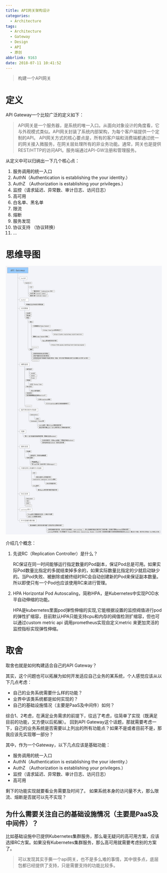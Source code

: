 ```yaml
---
title: API网关架构设计
categories:
  - Architecture
tags:
  - Architecture
  - Gateway
  - Design
  - API
  - 原创
abbrlink: 9163
date: 2018-07-11 10:41:52
---
```


> 构建一个API网关

<!-- more -->

# 定义

API Gateway一个比较广泛的定义如下：

> API网关是一个服务器，是系统的唯一入口。从面向对象设计的角度看，它与外观模式类似。API网关封装了系统内部架构，为每个客户端提供一个定制的API。
API网关方式的核心要点是，所有的客户端和消费端都通过统一的网关接入微服务，在网关层处理所有的非业务功能。通常，网关也是提供REST/HTTP的访问API。服务端通过API-GW注册和管理服务。

从定义中可以归纳出一下几个核心点：

1. 服务调用的统一入口
2. AuthN（Authentication is establishing the your identity.）
3. AuthZ （Authorization is establishing your privileges.）
4. 监控（请求延迟、异常数、审计日志、访问日志）
5. 高可用
6. 白名单、黑名单
7. 限流
8. 熔断
9. 服务发现
10. 协议支持 （协议转换）
11. …

# 思维导图

![](/images/api-gateway-design/API-Gateway.png)

介绍几个概念：
1. 先说RC（Replication Controller）是什么？

	RC保证在同一时间能够运行指定数量的Pod副本，保证Pod总是可用。如果实际Pod数量比指定的多就结束掉多余的，如果实际数量比指定的少就启动缺少的。当Pod失败、被删除或被终结时RC会自动创建新的Pod来保证副本数量。所以即使只有一个Pod也应该使用RC来进行管理。

2. HPA
	Horizontal Pod Autoscaling，简称HPA，是Kubernetes中实现POD水平自动伸缩的功能。

	HPA是kubernetes里面pod弹性伸缩的实现,它能根据设置的监控阀值进行pod的弹性扩缩容，目前默认HPA只能支持cpu和内存的阀值检测扩缩容，但也可以通过custom metric api 调用prometheus实现自定义metric 来更加灵活的监控指标实现弹性伸缩。

# 取舍

取舍也就是如何构建适合自己的API Gateway？

其实，这个问题也可以拓展为如何开发适应自己业务的某系统，个人感觉应该从以下几点考虑：

* 自己的业务系统需要什么样的功能？
* 业界中该类系统都是如何实现的？
* 自己的基础设施情况（主要是PaaS及中间件）如何？

综合1、2考虑，在满足业务需求的前提下，往远了考虑，往简单了实现（既满足目前的功能，又方便以后拓展）。
回到API Gateway这个话题，那就需要考虑一下，自己的业务系统是否需要以上列出的所有功能点？如果不是或者目前不是，那我应该先实现哪一部分？

其中，作为一个Gateway，以下几点应该是基础功能：

* 服务调用的统一入口
* AuthN（Authentication is establishing the your identity.）
* AuthZ （Authorization is establishing your privileges.）
* 监控（请求延迟、异常数、审计日志、访问日志）
* 高可用

剩下的功能实现就要看业务需要及时间了。
如果系统本身的访问量不大，那么限流、熔断是否就可以先不实现？

## 为什么需要关注自己的基础设施情况（主要是PaaS及中间件）？

比如基础设施中已提供Kubernetes集群服务，那么毫无疑问的高可用方案，应该选择RC方案。如果没有Kubernetes集群服务，那么高可用就需要考虑别的方案了。

> 可以发现其实手撕一个api网关，也不是多么难的事情，其中很多点，底层包都已经提供了支持，只是需要支持的功能比较多。